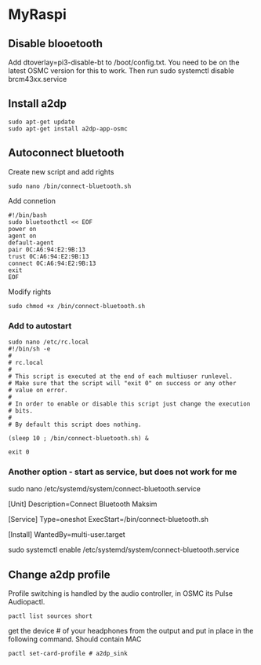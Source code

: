 # MyRaspi

## Disable blooetooth
Add dtoverlay=pi3-disable-bt to /boot/config.txt. You need to be on the latest OSMC version for this to work. Then run sudo systemctl disable brcm43xx.service

## Install a2dp
~~~~
sudo apt-get update
sudo apt-get install a2dp-app-osmc
~~~~
## Autoconnect bluetooth
Create new script and add rights
~~~~
sudo nano /bin/connect-bluetooth.sh
~~~~
Add connetion
~~~~
#!/bin/bash
sudo bluetoothctl << EOF
power on
agent on
default-agent
pair 0C:A6:94:E2:9B:13
trust 0C:A6:94:E2:9B:13 
connect 0C:A6:94:E2:9B:13
exit
EOF
~~~~
Modify rights
~~~~
sudo chmod +x /bin/connect-bluetooth.sh
~~~~
### Add to autostart
~~~~
sudo nano /etc/rc.local
#!/bin/sh -e
#
# rc.local
#
# This script is executed at the end of each multiuser runlevel.
# Make sure that the script will "exit 0" on success or any other
# value on error.
#
# In order to enable or disable this script just change the execution
# bits.
#
# By default this script does nothing.

(sleep 10 ; /bin/connect-bluetooth.sh) &

exit 0
~~~~

### Another option - start as service, but does not work for me
sudo nano /etc/systemd/system/connect-bluetooth.service

[Unit]
Description=Connect Bluetooth Maksim

[Service]
Type=oneshot
ExecStart=/bin/connect-bluetooth.sh

[Install]
WantedBy=multi-user.target


sudo systemctl enable /etc/systemd/system/connect-bluetooth.service

## Change a2dp profile
Profile switching is handled by the audio controller, in OSMC its Pulse Audiopactl.
~~~~
pactl list sources short
~~~~
get the device # of your headphones from the output and put in place in the following command. Should contain MAC
~~~~
pactl set-card-profile # a2dp_sink
~~~~
